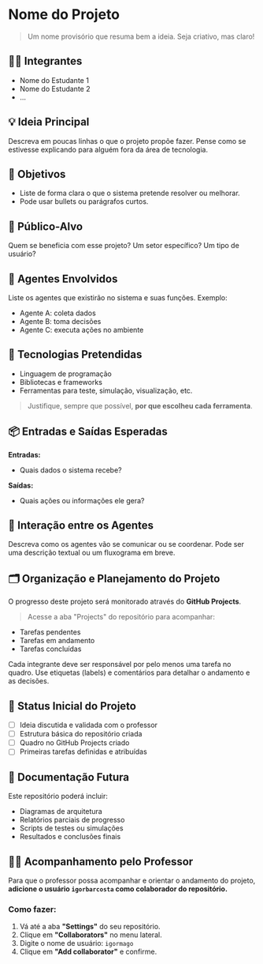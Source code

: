 # Nome do Projeto
> Um nome provisório que resuma bem a ideia. Seja criativo, mas claro!

## 👨‍🎓 Integrantes
- Nome do Estudante 1
- Nome do Estudante 2
- ...

## 💡 Ideia Principal
Descreva em poucas linhas o que o projeto propõe fazer. 
Pense como se estivesse explicando para alguém fora da área de tecnologia.

## 🎯 Objetivos
- Liste de forma clara o que o sistema pretende resolver ou melhorar.
- Pode usar bullets ou parágrafos curtos.

## 👥 Público-Alvo
Quem se beneficia com esse projeto? Um setor específico? Um tipo de usuário?

## 🤖 Agentes Envolvidos
Liste os agentes que existirão no sistema e suas funções.
Exemplo:
- Agente A: coleta dados
- Agente B: toma decisões
- Agente C: executa ações no ambiente

## 🧱 Tecnologias Pretendidas
- Linguagem de programação
- Bibliotecas e frameworks
- Ferramentas para teste, simulação, visualização, etc.

> Justifique, sempre que possível, **por que escolheu cada ferramenta**.

## 📦 Entradas e Saídas Esperadas
**Entradas:**
- Quais dados o sistema recebe?

**Saídas:**
- Quais ações ou informações ele gera?

## 🔁 Interação entre os Agentes
Descreva como os agentes vão se comunicar ou se coordenar.
Pode ser uma descrição textual ou um fluxograma em breve.

## 🗂️ Organização e Planejamento do Projeto
O progresso deste projeto será monitorado através do **GitHub Projects**.

> Acesse a aba "Projects" do repositório para acompanhar:
- Tarefas pendentes
- Tarefas em andamento
- Tarefas concluídas

Cada integrante deve ser responsável por pelo menos uma tarefa no quadro.
Use etiquetas (labels) e comentários para detalhar o andamento e as decisões.

## 📌 Status Inicial do Projeto
- [ ] Ideia discutida e validada com o professor
- [ ] Estrutura básica do repositório criada
- [ ] Quadro no GitHub Projects criado
- [ ] Primeiras tarefas definidas e atribuídas

## 📄 Documentação Futura
Este repositório poderá incluir:
- Diagramas de arquitetura
- Relatórios parciais de progresso
- Scripts de testes ou simulações
- Resultados e conclusões finais

## 👨‍🏫 Acompanhamento pelo Professor
Para que o professor possa acompanhar e orientar o andamento do projeto, **adicione o usuário `igorbarcosta` como colaborador do repositório.**

### Como fazer:
1. Vá até a aba **"Settings"** do seu repositório.
2. Clique em **"Collaborators"** no menu lateral.
3. Digite o nome de usuário: `igormago`
4. Clique em **"Add collaborator"** e confirme.
